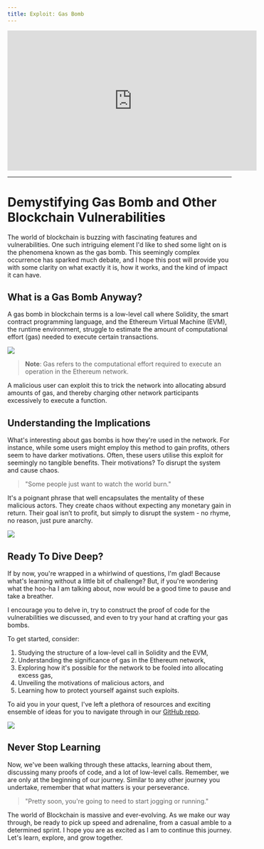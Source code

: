 ```yaml
---
title: Exploit: Gas Bomb
---
```


<iframe width="560" height="315" src="https://www.youtube.com/embed/lbzFcqkO0oA?si=T4N3fY9T_ya11g2t" title="YouTube video player" frameborder="0" allow="accelerometer; autoplay; clipboard-write; encrypted-media; gyroscope; picture-in-picture; web-share" allowfullscreen></iframe>

---

# Demystifying Gas Bomb and Other Blockchain Vulnerabilities

The world of blockchain is buzzing with fascinating features and vulnerabilities. One such intriguing element I'd like to shed some light on is the phenomena known as the gas bomb. This seemingly complex occurrence has sparked much debate, and I hope this post will provide you with some clarity on what exactly it is, how it works, and the kind of impact it can have.

## What is a Gas Bomb Anyway?

A gas bomb in blockchain terms is a low-level call where Solidity, the smart contract programming language, and the Ethereum Virtual Machine (EVM), the runtime environment, struggle to estimate the amount of computational effort (gas) needed to execute certain transactions.

![](https://cdn.videotap.com/ffmuYOJbZ3iqYxllhGBD-5.94.png)

> **Note**: Gas refers to the computational effort required to execute an operation in the Ethereum network.

A malicious user can exploit this to trick the network into allocating absurd amounts of gas, and thereby charging other network participants excessively to execute a function.

## Understanding the Implications

What's interesting about gas bombs is how they're used in the network. For instance, while some users might employ this method to gain profits, others seem to have darker motivations. Often, these users utilise this exploit for seemingly no tangible benefits. Their motivations? To disrupt the system and cause chaos.

> "Some people just want to watch the world burn."

It's a poignant phrase that well encapsulates the mentality of these malicious actors. They create chaos without expecting any monetary gain in return. Their goal isn’t to profit, but simply to disrupt the system - no rhyme, no reason, just pure anarchy.

![](https://cdn.videotap.com/l0jIWaD8hhNflUJypCfy-22.29.png)

## Ready To Dive Deep?

If by now, you're wrapped in a whirlwind of questions, I'm glad! Because what's learning without a little bit of challenge? But, if you're wondering what the hoo-ha I am talking about, now would be a good time to pause and take a breather.

I encourage you to delve in, try to construct the proof of code for the vulnerabilities we discussed, and even to try your hand at crafting your gas bombs.

To get started, consider:

1. Studying the structure of a low-level call in Solidity and the EVM,
2. Understanding the significance of gas in the Ethereum network,
3. Exploring how it's possible for the network to be fooled into allocating excess gas,
4. Unveiling the motivations of malicious actors, and
5. Learning how to protect yourself against such exploits.

To aid you in your quest, I've left a plethora of resources and exciting ensemble of ideas for you to navigate through in our [GitHub repo](https://github.com/Cyfrin/security-and-auditing-full-course-s23).

![](https://cdn.videotap.com/IqGVeU9yKyYfHHDeOCnY-41.6.png)

## Never Stop Learning

Now, we've been walking through these attacks, learning about them, discussing many proofs of code, and a lot of low-level calls. Remember, we are only at the beginning of our journey. Similar to any other journey you undertake, remember that what matters is your perseverance.

> "Pretty soon, you're going to need to start jogging or running."

The world of Blockchain is massive and ever-evolving. As we make our way through, be ready to pick up speed and adrenaline, from a casual amble to a determined sprint. I hope you are as excited as I am to continue this journey. Let's learn, explore, and grow together.
